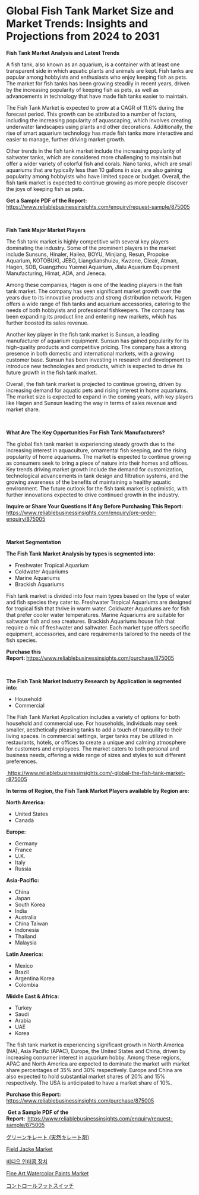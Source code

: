 <p><h1>Global Fish Tank Market Size and Market Trends: Insights and Projections from 2024 to 2031</h1></p><p><strong>Fish Tank Market Analysis and Latest Trends</strong></p>
<p><p>A fish tank, also known as an aquarium, is a container with at least one transparent side in which aquatic plants and animals are kept. Fish tanks are popular among hobbyists and enthusiasts who enjoy keeping fish as pets. The market for fish tanks has been growing steadily in recent years, driven by the increasing popularity of keeping fish as pets, as well as advancements in technology that have made fish tanks easier to maintain.</p><p>The Fish Tank Market is expected to grow at a CAGR of 11.6% during the forecast period. This growth can be attributed to a number of factors, including the increasing popularity of aquascaping, which involves creating underwater landscapes using plants and other decorations. Additionally, the rise of smart aquarium technology has made fish tanks more interactive and easier to manage, further driving market growth.</p><p>Other trends in the fish tank market include the increasing popularity of saltwater tanks, which are considered more challenging to maintain but offer a wider variety of colorful fish and corals. Nano tanks, which are small aquariums that are typically less than 10 gallons in size, are also gaining popularity among hobbyists who have limited space or budget. Overall, the fish tank market is expected to continue growing as more people discover the joys of keeping fish as pets.</p></p>
<p><strong>Get a Sample PDF of the Report:&nbsp;</strong> <a href="https://www.reliablebusinessinsights.com/enquiry/request-sample/875005">https://www.reliablebusinessinsights.com/enquiry/request-sample/875005</a></p>
<p>&nbsp;</p>
<p><strong>Fish Tank Major Market Players</strong></p>
<p><p>The fish tank market is highly competitive with several key players dominating the industry. Some of the prominent players in the market include Sunsuns, Hinaler, Hailea, BOYU, Minjiang, Resun, Propoise Aquarium, KOTOBUKI, JEBO, Liangdianshuizu, Kwzone, Cleair, Atman, Hagen, SOB, Guangzhou Yuemei Aquarium, Jlalu Aquarium Equipment Manufacturing, Himat, ADA, and Jeneca.</p><p>Among these companies, Hagen is one of the leading players in the fish tank market. The company has seen significant market growth over the years due to its innovative products and strong distribution network. Hagen offers a wide range of fish tanks and aquarium accessories, catering to the needs of both hobbyists and professional fishkeepers. The company has been expanding its product line and entering new markets, which has further boosted its sales revenue.</p><p>Another key player in the fish tank market is Sunsun, a leading manufacturer of aquarium equipment. Sunsun has gained popularity for its high-quality products and competitive pricing. The company has a strong presence in both domestic and international markets, with a growing customer base. Sunsun has been investing in research and development to introduce new technologies and products, which is expected to drive its future growth in the fish tank market.</p><p>Overall, the fish tank market is projected to continue growing, driven by increasing demand for aquatic pets and rising interest in home aquariums. The market size is expected to expand in the coming years, with key players like Hagen and Sunsun leading the way in terms of sales revenue and market share.</p></p>
<p>&nbsp;</p>
<p><strong>What Are The Key Opportunities For Fish Tank Manufacturers?</strong></p>
<p><p>The global fish tank market is experiencing steady growth due to the increasing interest in aquaculture, ornamental fish keeping, and the rising popularity of home aquariums. The market is expected to continue growing as consumers seek to bring a piece of nature into their homes and offices. Key trends driving market growth include the demand for customization, technological advancements in tank design and filtration systems, and the growing awareness of the benefits of maintaining a healthy aquatic environment. The future outlook for the fish tank market is optimistic, with further innovations expected to drive continued growth in the industry.</p></p>
<p><strong>Inquire or Share Your Questions If Any Before Purchasing This Report:</strong> <a href="https://www.reliablebusinessinsights.com/enquiry/pre-order-enquiry/875005">https://www.reliablebusinessinsights.com/enquiry/pre-order-enquiry/875005</a></p>
<p>&nbsp;</p>
<p><strong>Market Segmentation</strong></p>
<p><strong>The Fish Tank Market Analysis by types is segmented into:</strong></p>
<p><ul><li>Freshwater Tropical Aquarium</li><li>Coldwater Aquariums</li><li>Marine Aquariums</li><li>Brackish Aquariums</li></ul></p>
<p><p>Fish tank market is divided into four main types based on the type of water and fish species they cater to. Freshwater Tropical Aquariums are designed for tropical fish that thrive in warm water. Coldwater Aquariums are for fish that prefer cooler water temperatures. Marine Aquariums are suitable for saltwater fish and sea creatures. Brackish Aquariums house fish that require a mix of freshwater and saltwater. Each market type offers specific equipment, accessories, and care requirements tailored to the needs of the fish species.</p></p>
<p><strong>Purchase this Report:&nbsp;</strong><a href="https://www.reliablebusinessinsights.com/purchase/875005">https://www.reliablebusinessinsights.com/purchase/875005</a></p>
<p>&nbsp;</p>
<p><strong>The Fish Tank Market Industry Research by Application is segmented into:</strong></p>
<p><ul><li>Household</li><li>Commercial</li></ul></p>
<p><p>The Fish Tank Market Application includes a variety of options for both household and commercial use. For households, individuals may seek smaller, aesthetically pleasing tanks to add a touch of tranquility to their living spaces. In commercial settings, larger tanks may be utilized in restaurants, hotels, or offices to create a unique and calming atmosphere for customers and employees. The market caters to both personal and business needs, offering a wide range of sizes and styles to suit different preferences.</p></p>
<p><a href="https://www.reliablebusinessinsights.com/-global-the-fish-tank-market-r875005">&nbsp;https://www.reliablebusinessinsights.com/-global-the-fish-tank-market-r875005</a></p>
<p><strong>In terms of Region, the Fish Tank Market Players available by Region are:</strong></p>
<p>
    <p> <strong> North America: </strong>
        <ul>
            <li>United States</li>
            <li>Canada</li>
        </ul>
        </p> 
    <p> <strong> Europe: </strong>
        <ul>
            <li>Germany</li>
            <li>France</li>
            <li>U.K.</li>
            <li>Italy</li>
            <li>Russia</li>
        </ul>
        </p> 
    <p> <strong> Asia-Pacific: </strong>
        <ul>
            <li>China</li>
            <li>Japan</li>
            <li>South Korea</li>
            <li>India</li>
            <li>Australia</li>
            <li>China Taiwan</li>
            <li>Indonesia</li>
            <li>Thailand</li>
            <li>Malaysia</li>
        </ul>
        </p> 
    <p> <strong> Latin America: </strong>
        <ul>
            <li>Mexico</li>
            <li>Brazil</li>
            <li>Argentina Korea</li>
            <li>Colombia</li>
        </ul>
        </p> 
    <p> <strong> Middle East & Africa: </strong>
        <ul>
            <li>Turkey</li>
            <li>Saudi</li>
            <li>Arabia</li>
            <li>UAE</li>
            <li>Korea</li>
        </ul>
    </p>
    </p>
<p><p>The fish tank market is experiencing significant growth in North America (NA), Asia Pacific (APAC), Europe, the United States and China, driven by increasing consumer interest in aquarium hobby. Among these regions, APAC and North America are expected to dominate the market with market share percentages of 35% and 30% respectively. Europe and China are also expected to hold substantial market shares of 20% and 15% respectively. The USA is anticipated to have a market share of 10%.</p></p>
<p><strong>Purchase this Report: </strong><a href="https://www.reliablebusinessinsights.com/purchase/875005">https://www.reliablebusinessinsights.com/purchase/875005</a></p>
<p>&nbsp;<strong>Get a Sample PDF of the Report:&nbsp;&nbsp;</strong><a href="https://www.reliablebusinessinsights.com/enquiry/request-sample/875005">https://www.reliablebusinessinsights.com/enquiry/request-sample/875005</a></p>
<p><strong></strong></p>
<p><p><a href="https://github.com/WhitneyMurphy1982/Market-Research-Report-List-1/blob/main/718794184694.md">グリーンキレート (天然キレート剤)</a></p><p><a href="https://github.com/peachesmcdowel1/Market-Research-Report-List-2/blob/main/field-jacke-market.md">Field Jacke Market</a></p><p><a href="https://github.com/KoleLedner/Market-Research-Report-List-1/blob/main/372131578294.md">비디오 인터콤 장치</a></p><p><a href="https://github.com/edytherolanlouisejk1miz0wig/Market-Research-Report-List-2/blob/main/fine-art-watercolor-paints-market.md">Fine Art Watercolor Paints Market</a></p><p><a href="https://github.com/TatumKoelpin2017/Market-Research-Report-List-1/blob/main/632359284693.md">コントロールフットスイッチ</a></p></p>